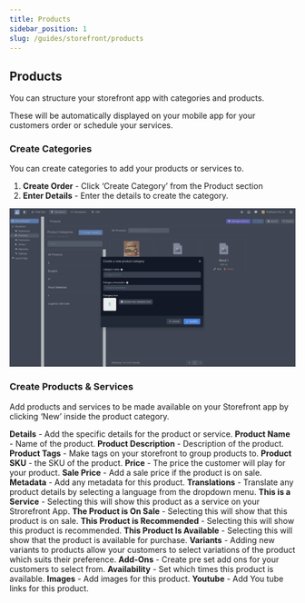 ```yaml
---
title: Products
sidebar_position: 1
slug: /guides/storefront/products
---
```


## Products

You can structure your storefront app with categories and products. 

These will be automatically displayed on your mobile app for your customers order or schedule your services.

### Create Categories

You can create categories to add your products or services to.

1. **Create Order** - Click ‘Create Category’ from the Product section
2. **Enter Details** - Enter the details to create the category.

![Alt text](image-7.png)

### Create Products & Services

Add products and services to be made available on your Storefront app by clicking ‘New’ inside the product category.

**Details** - Add the specific details for the product or service.
**Product Name** - Name of the product.
**Product Description** - Description of the product.
**Product Tags** - Make tags on your storefront to group products to.
**Product SKU** - the SKU of the product.
**Price** - The price the customer will play for your product.
**Sale Price** - Add a sale price if the product is on sale.
**Metadata** - Add any metadata for this product.
**Translations** - Translate any product details by selecting a language from the dropdown menu.
**This is a Service** - Selecting this will show this product as a service on your Strorefront App.
**The Product is On Sale** - Selecting this will show that this product is on sale.
**This Product is Recommended** - Selecting this will show this product is recommended.
**This Product Is Available** - Selecting this will show that the product is available for purchase.
**Variants** - Adding new variants to products allow your customers to select variations of the product which suits their preference.
**Add-Ons** - Create pre set add ons for your customers to select from.
**Availability** - Set which times this product is available.
**Images** - Add images for this product.
**Youtube** - Add You tube links for this product.
